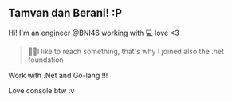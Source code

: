 

## Tamvan dan Berani! :P

Hi! I'm an engineer @BNI46 working with  💻 love <3

> 👨‍🔧I like to reach something, that's why I joined also the .net
> foundation

Work with .Net and Go-lang !!!

Love console btw :v

